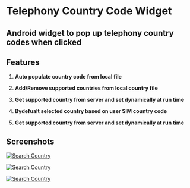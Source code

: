 Telephony Country Code Widget
=========

## Android widget to pop up telephony country codes when clicked



Features
--------

1. **Auto populate country code from local file**

2. **Add/Remove supported countries from local country file**

3. **Get supported country from server and set dynamically at run time**

3. **Bydefualt selected country based on user SIM country code**

3. **Get supported country from server and set dynamically at run time**




Screenshots
-----------
[![Search Country](https://github.com/sandeep549/CountryCode/blob/master/device-2016-07-07-124900.png)](#features)

[![Search Country](https://github.com/sandeep549/CountryCode/blob/master/device-2016-07-07-124921.png)](#features)

[![Search Country](https://github.com/sandeep549/CountryCode/blob/master/device-2016-07-07-124935.png)](#features)


